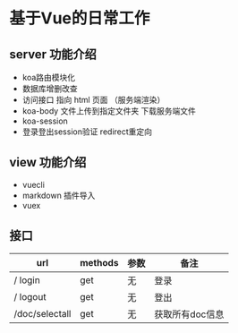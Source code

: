 # 基于Vue的日常工作

## server 功能介绍
* koa路由模块化
* 数据库增删改查
* 访问接口 指向 html 页面 （服务端渲染）
* koa-body 文件上传到指定文件夹 下载服务端文件
* koa-session
* 登录登出session验证 redirect重定向

## view 功能介绍
* vuecli
* markdown 插件导入
* vuex


## 接口
|  url   | methods  | 参数 | 备注 |
|  ----  | ----  | ----  | ----  |
| / login  | get | 无 |  登录 |
| / logout  | get | 无 |  登出 |
| /doc/selectall | get | 无 | 获取所有doc信息 |